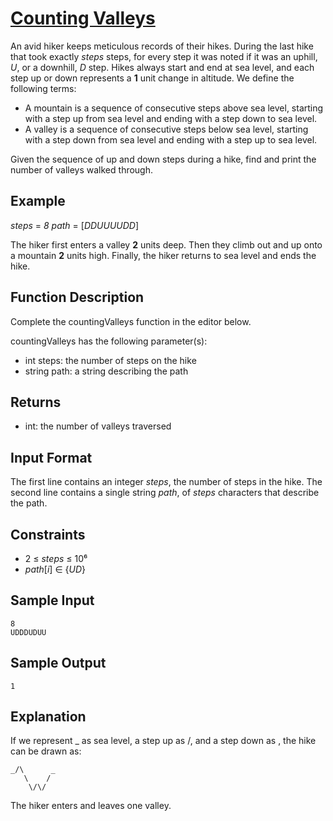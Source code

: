 # [Counting Valleys](https://www.hackerrank.com/challenges/counting-valleys/problem)

An avid hiker keeps meticulous records of their hikes. During the last hike that took exactly *steps* steps, for every step it was noted if it was an uphill, *U*, or a downhill, *D* step. Hikes always start and end at sea level, and each step up or down represents a **1** unit change in altitude. We define the following terms:

- A mountain is a sequence of consecutive steps above sea level, starting with a step up from sea level and ending with a step down to sea level.
- A valley is a sequence of consecutive steps below sea level, starting with a step down from sea level and ending with a step up to sea level.

Given the sequence of up and down steps during a hike, find and print the number of valleys walked through. 

## Example

*steps* = *8 path* = [*DDUUUUDD*]

The hiker first enters a valley **2** units deep. Then they climb out and up onto a mountain **2** units high. Finally, the hiker returns to sea level and ends the hike.

## Function Description

Complete the countingValleys function in the editor below.

countingValleys has the following parameter(s):
- int steps: the number of steps on the hike
- string path: a string describing the path

## Returns
- int: the number of valleys traversed

## Input Format

The first line contains an integer *steps*, the number of steps in the hike.
The second line contains a single string *path*, of *steps* characters that describe the path.

## Constraints
- 2 ≤ *steps* ≤ 10⁶
- *path*[*i*] &isin; {*UD*}

## Sample Input
```
8
UDDDUDUU
```

## Sample Output
```
1
```

## Explanation

If we represent _ as sea level, a step up as /, and a step down as \, the hike can be drawn as:
```
_/\      _
   \    /
    \/\/
``` 
The hiker enters and leaves one valley.